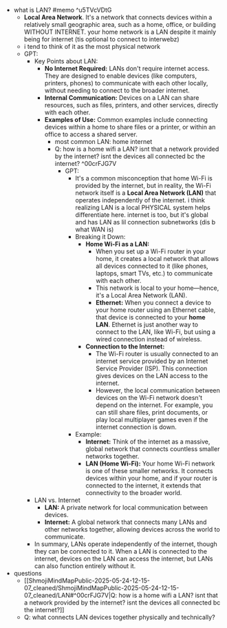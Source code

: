   * what is LAN? #memo ^u5TVcVDtG
    * **Local Area Network**. It's a network that connects devices within a relatively small geographic area, such as a home, office, or building WITHOUT INTERNET. your home network is a LAN despite it mainly being for internet (tis optional to connect to interwebz)
    * i tend to think of it as the most physical network
    * GPT:
      * Key Points about LAN:
        * **No Internet Required:** LANs don't require internet access. They are designed to enable devices (like computers, printers, phones) to communicate with each other locally, without needing to connect to the broader internet.
        * **Internal Communication:** Devices on a LAN can share resources, such as files, printers, and other services, directly with each other.
        * **Examples of Use:** Common examples include connecting devices within a home to share files or a printer, or within an office to access a shared server.
          * most common LAN: home internet
          * Q: how is a home wifi a LAN? isnt that a network provided by the internet? isnt the devices all connected bc the internet? ^00crFJG7V
            * GPT:
              * It's a common misconception that home Wi-Fi is provided by the internet, but in reality, the Wi-Fi network itself is a **Local Area Network (LAN)** that operates independently of the internet. i think realizing LAN is a local PHYSICAL system helps differentiate here. internet is too, but it's global and has LAN as lil connection subnetworks (dis b what WAN is)
              * Breaking it Down:
                * **Home Wi-Fi as a LAN:**
                  * When you set up a Wi-Fi router in your home, it creates a local network that allows all devices connected to it (like phones, laptops, smart TVs, etc.) to communicate with each other.
                  * This network is local to your home—hence, it's a Local Area Network (LAN).
                  * **Ethernet:** When you connect a device to your home router using an Ethernet cable, that device is connected to your **home LAN**. Ethernet is just another way to connect to the LAN, like Wi-Fi, but using a wired connection instead of wireless.
                * **Connection to the Internet:**
                  * The Wi-Fi router is usually connected to an internet service provided by an Internet Service Provider (ISP). This connection gives devices on the LAN access to the internet.
                  * However, the local communication between devices on the Wi-Fi network doesn't depend on the internet. For example, you can still share files, print documents, or play local multiplayer games even if the internet connection is down.
              * Example:
                * **Internet:** Think of the internet as a massive, global network that connects countless smaller networks together.
                * **LAN (Home Wi-Fi):** Your home Wi-Fi network is one of these smaller networks. It connects devices within your home, and if your router is connected to the internet, it extends that connectivity to the broader world.
      * LAN vs. Internet
        * **LAN:** A private network for local communication between devices.
        * **Internet:** A global network that connects many LANs and other networks together, allowing devices across the world to communicate.
      * In summary, LANs operate independently of the internet, though they can be connected to it. When a LAN is connected to the internet, devices on the LAN can access the internet, but LANs can also function entirely without it.
  * questions
    * [[ShmojiMindMapPublic-2025-05-24-12-15-07_cleaned/ShmojiMindMapPublic-2025-05-24-12-15-07_cleaned/LAN#^00crFJG7V|Q: how is a home wifi a LAN? isnt that a network provided by the internet? isnt the devices all connected bc the internet?]]
    * Q: what connects LAN devices together physically and technically?
